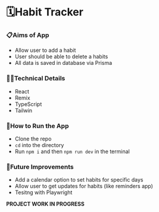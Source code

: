 # 🗓️Habit Tracker

### 📋Aims of App

- Allow user to add a habit
- User should be able to delete a habits
- All data is saved in database via Prisma

### 👩‍💻Technical Details

- React
- Remix
- TypeScript
- Tailwin

### 🔧How to Run the App

- Clone the repo
- `cd` into the directory
- Run `npm i` and then `npm run dev` in the terminal

### 💭Future Improvements

- Add a calendar option to set habits for specific days
- Allow user to get updates for habits (like reminders app)
- Tesitng with Playwright

**PROJECT WORK IN PROGRESS**
